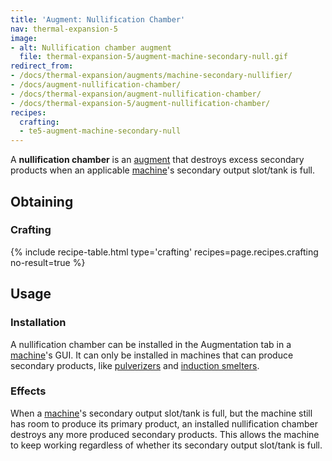 ```yaml
---
title: 'Augment: Nullification Chamber'
nav: thermal-expansion-5
image:
- alt: Nullification chamber augment
  file: thermal-expansion-5/augment-machine-secondary-null.gif
redirect_from:
- /docs/thermal-expansion/augments/machine-secondary-nullifier/
- /docs/augment-nullification-chamber/
- /docs/thermal-expansion/augment-nullification-chamber/
- /docs/thermal-expansion-5/augment-nullification-chamber/
recipes:
  crafting:
  - te5-augment-machine-secondary-null
---
```


A **nullification chamber** is an [augment](/docs/1.12/thermal-expansion-5/augments/) that destroys
excess secondary products when an applicable [machine](/docs/1.12/thermal-expansion-5/machines/)'s
secondary output slot/tank is full.


Obtaining
---------

### Crafting
{% include recipe-table.html type='crafting' recipes=page.recipes.crafting no-result=true %}


Usage
-----

### Installation
A nullification chamber can be installed in the Augmentation tab in a
[machine](/docs/1.12/thermal-expansion-5/machines/)'s GUI. It can only be installed in machines that can
produce secondary products, like [pulverizers](/docs/1.12/thermal-expansion-5/pulverizer/) and [induction
smelters](/docs/1.12/thermal-expansion-5/induction-smelter/).

### Effects
When a [machine](/docs/1.12/thermal-expansion-5/machines/)'s secondary output slot/tank is full, but the
machine still has room to produce its primary product, an installed
nullification chamber destroys any more produced secondary products. This allows
the machine to keep working regardless of whether its secondary output slot/tank
is full.
